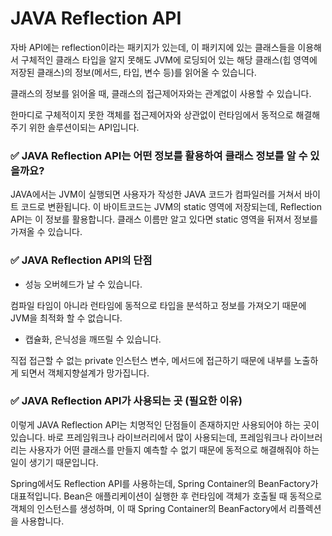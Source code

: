 # JAVA Reflection API

자바 API에는 reflection이라는 패키지가 있는데, 이 패키지에 있는 클래스들을 이용해서 구체적인 클래스 타입을 알지 못해도 JVM에 로딩되어 있는 해당 클래스(힙 영역에 저장된 클래스)의 정보(메서드, 타입, 변수 등)를 읽어올 수 있습니다.

클래스의 정보를 읽어올 때, 클래스의 접근제어자와는 관계없이 사용할 수 있습니다.

한마디로 구체적이지 못한 객체를 접근제어자와 상관없이 런타임에서 동적으로 해결해주기 위한 솔루션이되는 API입니다.

### ✅ JAVA Reflection API는 어떤 정보를 활용하여 클래스 정보를 알 수 있을까요?

JAVA에서는 JVM이 실행되면 사용자가 작성한 JAVA 코드가 컴파일러를 거쳐서 바이트 코드로 변환됩니다.
이 바이트코드는 JVM의 static 영역에 저장되는데, Reflection API는 이 정보를 활용합니다.
클래스 이름만 알고 있다면 static 영역을 뒤져서 정보를 가져올 수 있습니다.

### ✅ JAVA Reflection API의 단점

- 성능 오버헤드가 날 수 있습니다.

컴파일 타임이 아니라 런타임에 동적으로 타입을 분석하고 정보를 가져오기 때문에 JVM을 최적화 할 수 없습니다.

- 캡슐화, 은닉성을 깨뜨릴 수 있습니다.

직접 접근할 수 없는 private 인스턴스 변수, 메서드에 접근하기 때문에 내부를 노출하게 되면서 객체지향설계가 망가집니다.

### ✅ JAVA Reflection API가 사용되는 곳 (필요한 이유)

이렇게 JAVA Reflection API는 치명적인 단점들이 존재하지만 사용되어야 하는 곳이 있습니다.
바로 프레임워크나 라이브러리에서 많이 사용되는데, 프레임워크나 라이브러리는 사용자가 어떤 클래스를 만들지 예측할 수 없기 때문에 동적으로 해결해줘야 하는 일이 생기기 때문입니다.

Spring에서도 Reflection API를 사용하는데, Spring Container의 BeanFactory가 대표적입니다.
Bean은 애플리케이션이 실행한 후 런타임에 객체가 호출될 때 동적으로 객체의 인스턴스를 생성하며, 이 때 Spring Container의 BeanFactory에서 리플렉션을 사용합니다.